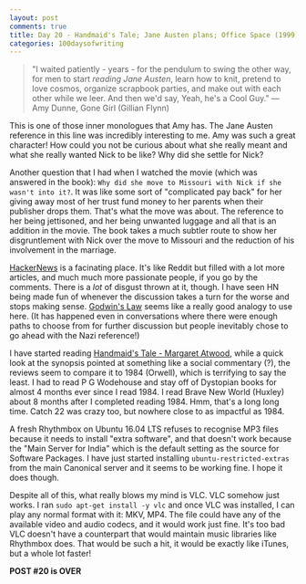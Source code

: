 ```yaml
---
layout: post
comments: true
title: Day 20 - Handmaid's Tale; Jane Austen plans; Office Space (1999)
categories: 100daysofwriting
---
```


> "I waited patiently - years - for the pendulum to swing the other way, for men
> to start *reading Jane Austen*, learn how to knit, pretend to love cosmos,
> organize scrapbook parties, and make out with each other while we leer. And
> then we'd say, Yeah, he's a Cool Guy." ― Amy Dunne, Gone Girl (Gillian Flynn)

This is one of those inner monologues that Amy has. The Jane Austen reference in
this line was incredibly interesting to me. Amy was such a great character! How
could you not be curious about what she really meant and what she really wanted
Nick to be like? Why did she settle for Nick?

Another question that I had when I watched the movie (which was answered in the
book): `Why did she move to Missouri with Nick if she wasn't into it?`. It was
like some sort of "complicated pay back" for her giving away most of her trust
fund money to her parents when their publisher drops them. That's what the move
was about. The reference to her being jettisoned, and her being unwanted luggage
and all that is an addition in the movie. The book takes a much subtler route to
show her disgruntlement with Nick over the move to Missouri and the reduction of
his involvement in the marriage.

[HackerNews](https://news.ycombinator.com/news) is a facinating place. It's like
Reddit but filled with a lot more articles, and much much more passionate
people, if you go by the comments. There is a _lot_ of disgust thrown at it,
though. I have seen HN being made fun of whenever the discussion takes a turn
for the worse and stops making sense. [Godwin's
Law](https://github.com/icyflame/awesome-social-science#godwins-law) seems like
a really good analogy to use here. (It has happened even in conversations where
there were enough paths to choose from for further discussion but people
inevitably chose to go ahead with the Nazi reference!)

I have started reading [Handmaid's Tale - Margaret
Atwood](https://www.goodreads.com/book/show/38447.The_Handmaid_s_Tale?from_search=true),
while a quick look at the synopsis pointed at something like a social commentary
(?), the reviews seem to compare it to 1984 (Orwell), which is terrifying to say
the least. I had to read P G Wodehouse and stay off of Dystopian books for
almost 4 months ever since I read 1984. I read Brave New World (Huxley) about 8
months after I completed reading 1984. Hmm, that's a long long time. Catch 22
was crazy too, but nowhere close to as impactful as 1984.

A fresh Rhythmbox on Ubuntu 16.04 LTS refuses to recognise MP3 files because it
needs to install "extra software", and that doesn't work because the "Main
Server for India" which is the default setting as the source for Software
Packages. I have just started installing `ubuntu-restricted-extras` from the
main Canonical server and it seems to be working fine. I hope it does though.

Despite all of this, what really blows my mind is VLC. VLC somehow just works. I
ran `sudo apt-get install -y vlc` and once VLC was installed, I can play any
normal format with it: MKV, MP4. The file could have any of the available video
and audio codecs, and it would work just fine. It's too bad VLC doesn't have a
counterpart that would maintain music libraries like Rhythmbox does. That would
be such a hit, it would be exactly like iTunes, but a whole lot faster!

**POST #20 is OVER**
